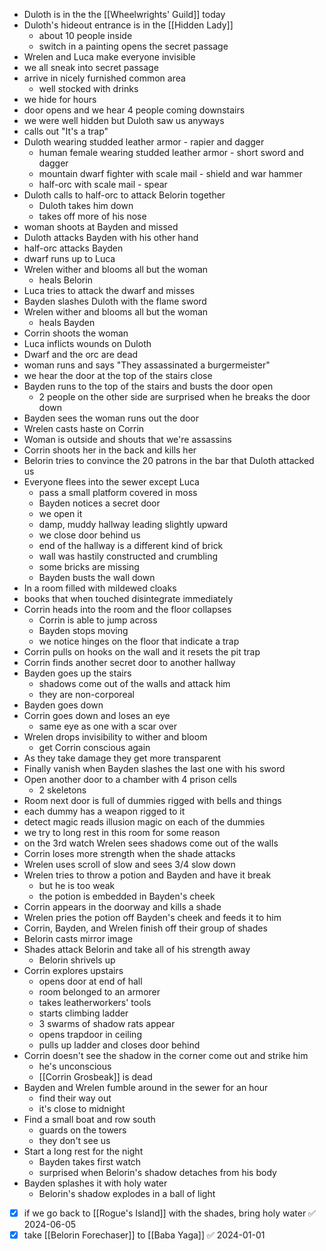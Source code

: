 - Duloth is in the the [[Wheelwrights' Guild]] today
- Duloth's hideout entrance is in the [[Hidden Lady]]
	- about 10 people inside
	- switch in a painting opens the secret passage
- Wrelen and Luca make everyone invisible
- we all sneak into secret passage
- arrive in nicely furnished common area
	- well stocked with drinks
- we hide for hours
- door opens and we hear 4 people coming downstairs
- we were well hidden but Duloth saw us anyways
- calls out "It's a trap"
- Duloth wearing studded leather armor - rapier and dagger
	- human female wearing studded leather armor - short sword and dagger
	- mountain dwarf fighter with scale mail - shield and war hammer
	- half-orc with scale mail - spear
- Duloth calls to half-orc to attack Belorin together
	- Duloth takes him down
	- takes off more of his nose
- woman shoots at Bayden and missed
- Duloth attacks Bayden with his other hand
- half-orc attacks Bayden
- dwarf runs up to Luca
- Wrelen wither and blooms all but the woman
	- heals Belorin
- Luca tries to attack the dwarf and misses
- Bayden slashes Duloth with the flame sword
- Wrelen wither and blooms all but the woman
	- heals Bayden
- Corrin shoots the woman
- Luca inflicts wounds on Duloth
- Dwarf and the orc are dead
- woman runs and says "They assassinated a burgermeister"
- we hear the door at the top of the stairs close
- Bayden runs to the top of the stairs and busts the door open
	- 2 people on the other side are surprised when he breaks the door down
- Bayden sees the woman runs out the door
- Wrelen casts haste on Corrin
- Woman is outside and shouts that we're assassins
- Corrin shoots her in the back and kills her
- Belorin tries to convince the 20 patrons in the bar that Duloth attacked us
- Everyone flees into the sewer except Luca
	- pass a small platform covered in moss
	- Bayden notices a secret door
	- we open it
	- damp, muddy hallway leading slightly upward
	- we close door behind us
	- end of the hallway is a different kind of brick
	- wall was hastily constructed and crumbling
	- some bricks are missing
	- Bayden busts the wall down
- In a room filled with mildewed cloaks
- books that when touched disintegrate immediately
- Corrin heads into the room and the floor collapses
	- Corrin is able to jump across
	- Bayden stops moving
	- we notice hinges on the floor that indicate a trap
- Corrin pulls on hooks on the wall and it resets the pit trap
- Corrin finds another secret door to another hallway
- Bayden goes up the stairs
	- shadows come out of the walls and attack him
	- they are non-corporeal
- Bayden goes down
- Corrin goes down and loses an eye
	- same eye as one with a scar over
- Wrelen drops invisibility to wither and bloom
	- get Corrin conscious again
- As they take damage they get more transparent
- Finally vanish when Bayden slashes the last one with his sword
- Open another door to a chamber with 4 prison cells
	- 2 skeletons
- Room next door is full of dummies rigged with bells and things
- each dummy has a weapon rigged to it
- detect magic reads illusion magic on each of the dummies
- we try to long rest in this room for some reason
- on the 3rd watch Wrelen sees shadows come out of the walls
- Corrin loses more strength when the shade attacks
- Wrelen uses scroll of slow and sees 3/4 slow down
- Wrelen tries to throw a potion and Bayden and have it break
	- but he is too weak
	- the potion is embedded in Bayden's cheek
- Corrin appears in the doorway and kills a shade
- Wrelen pries the potion off Bayden's cheek and feeds it to him
- Corrin, Bayden, and Wrelen finish off their group of shades
- Belorin casts mirror image
- Shades attack Belorin and take all of his strength away
	- Belorin shrivels up
- Corrin explores upstairs
	- opens door at end of hall
	- room belonged to an armorer
	- takes leatherworkers' tools
	- starts climbing ladder
	- 3 swarms of shadow rats appear
	- opens trapdoor in ceiling
	- pulls up ladder and closes door behind
- Corrin doesn't see the shadow in the corner come out and strike him
	- he's unconscious
	- [[Corrin Grosbeak]] is dead
- Bayden and Wrelen fumble around in the sewer for an hour
	- find their way out
	- it's close to midnight
- Find a small boat and row south
	- guards on the towers
	- they don't see us
- Start a long rest for the night
	- Bayden takes first watch
	- surprised when Belorin's shadow detaches from his body
- Bayden splashes it with holy water
	- Belorin's shadow explodes in a ball of light
- [x] if we go back to [[Rogue's Island]] with the shades, bring holy water ✅ 2024-06-05
- [x] take [[Belorin Forechaser]] to [[Baba Yaga]] ✅ 2024-01-01
